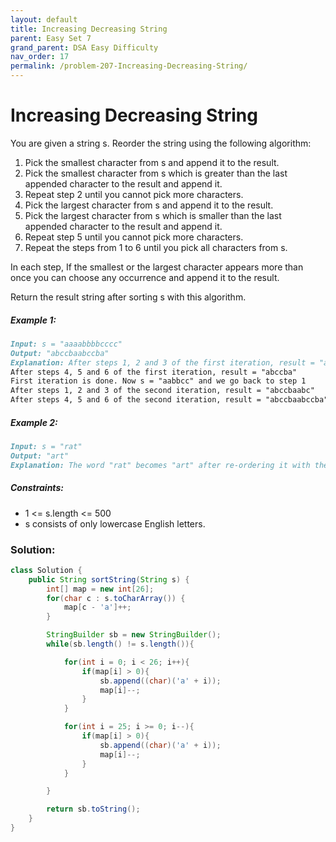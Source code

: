 ```yaml
---
layout: default
title: Increasing Decreasing String
parent: Easy Set 7
grand_parent: DSA Easy Difficulty
nav_order: 17
permalink: /problem-207-Increasing-Decreasing-String/
---
```

# Increasing Decreasing String
You are given a string s. Reorder the string using the following algorithm:

1. Pick the smallest character from s and append it to the result.
2. Pick the smallest character from s which is greater than the last appended character to the result and append it.
3. Repeat step 2 until you cannot pick more characters.
4. Pick the largest character from s and append it to the result.
5. Pick the largest character from s which is smaller than the last appended character to the result and append it.
6. Repeat step 5 until you cannot pick more characters.
7. Repeat the steps from 1 to 6 until you pick all characters from s.

In each step, If the smallest or the largest character appears more than once you can choose any occurrence and append it to the result.

Return the result string after sorting s with this algorithm.

##### Example 1:
```markdown
Input: s = "aaaabbbbcccc"
Output: "abccbaabccba"
Explanation: After steps 1, 2 and 3 of the first iteration, result = "abc"
After steps 4, 5 and 6 of the first iteration, result = "abccba"
First iteration is done. Now s = "aabbcc" and we go back to step 1
After steps 1, 2 and 3 of the second iteration, result = "abccbaabc"
After steps 4, 5 and 6 of the second iteration, result = "abccbaabccba"
```
##### Example 2:
```markdown
Input: s = "rat"
Output: "art"
Explanation: The word "rat" becomes "art" after re-ordering it with the mentioned algorithm.
```
##### Constraints:
* 1 <= s.length <= 500
* s consists of only lowercase English letters.

### Solution:
```java
class Solution {
    public String sortString(String s) {
        int[] map = new int[26];
        for(char c : s.toCharArray()) {
            map[c - 'a']++;
        }

        StringBuilder sb = new StringBuilder();
        while(sb.length() != s.length()){

            for(int i = 0; i < 26; i++){
                if(map[i] > 0){
                    sb.append((char)('a' + i));
                    map[i]--;
                }
            }

            for(int i = 25; i >= 0; i--){
                if(map[i] > 0){
                    sb.append((char)('a' + i));
                    map[i]--;
                }
            }

        }

        return sb.toString();
    }
}
```